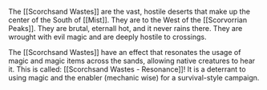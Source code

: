 The [[Scorchsand Wastes]] are the vast, hostile deserts that make up the center of the South of [[Mist]]. They are to the West of the [[Scorvorrian Peaks]]. They are brutal, eternall hot, and it never rains there. They are wrought with evil magic and are deeply hostile to crossings. 

The [[Scorchsand Wastes]] have an effect that resonates the usage of magic and magic items across the sands, allowing native creatures to hear it. This is called: [[Scorchsand Wastes - Resonance]]! It is a deterrant to using magic and the enabler (mechanic wise) for a survival-style campaign. 